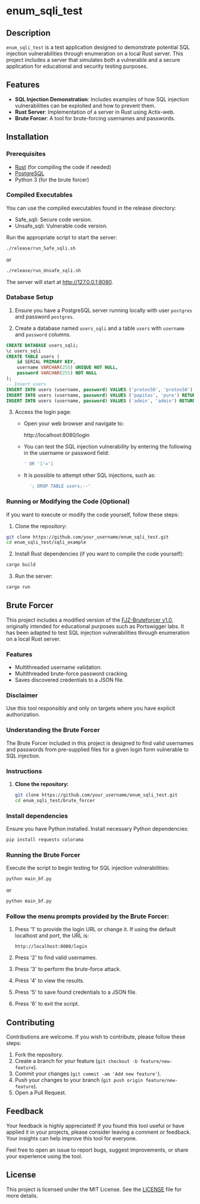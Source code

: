 # enum_sqli_test

## Description

`enum_sqli_test` is a test application designed to demonstrate potential SQL injection vulnerabilities through enumeration on a local Rust server. This project includes a server that simulates both a vulnerable and a secure application for educational and security testing purposes.

## Features

- **SQL Injection Demonstration**: Includes examples of how SQL injection vulnerabilities can be exploited and how to prevent them.
- **Rust Server**: Implementation of a server in Rust using Actix-web.
- **Brute Forcer**: A tool for brute-forcing usernames and passwords.

## Installation

### Prerequisites

- [Rust](https://www.rust-lang.org/tools/install) (for compiling the code if needed)
- [PostgreSQL](https://www.postgresql.org/download/)
- Python 3 (for the brute forcer)

### Compiled Executables

You can use the compiled executables found in the release directory:

- Safe_sqli: Secure code version.
- Unsafe_sqli: Vulnerable code version.

Run the appropriate script to start the server:

```sh
./release/run_Safe_sqli.sh
```
or

```sh
./release/run_Unsafe_sqli.sh
```

The server will start at http://127.0.0.1:8080.

### Database Setup

1. Ensure you have a PostgreSQL server running locally with user `postgres` and password `postgres`.

2. Create a database named `users_sqli` and a table `users` with `username` and `password` columns.

```sql
CREATE DATABASE users_sqli;
\c users_sqli
CREATE TABLE users (
    id SERIAL PRIMARY KEY,
    username VARCHAR(255) UNIQUE NOT NULL,
    password VARCHAR(255) NOT NULL
);
-- Insert users 
INSERT INTO users (username, password) VALUES ('protos50', 'protos50') RETURNING id;
INSERT INTO users (username, password) VALUES ('papitas', 'pure') RETURNING id;
INSERT INTO users (username, password) VALUES ('admin', 'admin') RETURNING id;
```

3. Access the login page:

    - Open your web browser and navigate to:

        http://localhost:8080/login

    - You can test the SQL injection vulnerability by entering the following in the username or password field:

        ```sql
        ' OR '1'='1
        ```
    - It is possible to attempt other SQL injections, such as:
  
      ```sql
        '; DROP TABLE users;--'
      ```

### Running or Modifying the Code (Optional)

If you want to execute or modify the code yourself, follow these steps:

1. Clone the repository:

```sh
git clone https://github.com/your_username/enum_sqli_test.git
cd enum_sqli_test/sqli_example
```

2. Install Rust dependencies (if you want to compile the code yourself):

```sh
cargo build
```
3. Run the server:

```sh
cargo run
```

## Brute Forcer

This project includes a modified version of the [FJZ-Bruteforcer v1.0](https://github.com/protos50/brute-force-portswigger-login), originally intended for educational purposes such as Portswigger labs. It has been adapted to test SQL injection vulnerabilities through enumeration on a local Rust server.

### Features

- Multithreaded username validation.
- Multithreaded brute-force password cracking.
- Saves discovered credentials to a JSON file.

### Disclaimer

Use this tool responsibly and only on targets where you have explicit authorization.

### Understanding the Brute Forcer

The Brute Forcer included in this project is designed to find valid usernames and passwords from pre-supplied files for a given login form vulnerable to SQL injection.

### Instructions

1. **Clone the repository:**

   ```sh
   git clone https://github.com/your_username/enum_sqli_test.git
   cd enum_sqli_test/brute_forcer

### Install dependencies

Ensure you have Python installed. Install necessary Python dependencies:

```sh
pip install requests colorama
```
### Running the Brute Forcer

Execute the script to begin testing for SQL injection vulnerabilities:

```sh
python main_bf.py
```

or

```sh
python main_bf.py
```

### Follow the menu prompts provided by the Brute Forcer:

1. Press '1' to provide the login URL or change it. If using the default localhost and port, the URL is:

    `http://localhost:8080/login`

2. Press '2' to find valid usernames.

3. Press '3' to perform the brute-force attack.

4. Press '4' to view the results.

5. Press '5' to save found credentials to a JSON file.

6. Press '6' to exit the script.

## Contributing

Contributions are welcome. If you wish to contribute, please follow these steps:

1. Fork the repository.
2. Create a branch for your feature (`git checkout -b feature/new-feature`).
3. Commit your changes (`git commit -am 'Add new feature'`).
4. Push your changes to your branch (`git push origin feature/new-feature`).
5. Open a Pull Request.

## Feedback

Your feedback is highly appreciated! If you found this tool useful or have applied it in your projects, please consider leaving a comment or feedback. Your insights can help improve this tool for everyone.

Feel free to open an issue to report bugs, suggest improvements, or share your experience using the tool.

## License

This project is licensed under the MIT License. See the [LICENSE](LICENSE) file for more details.

